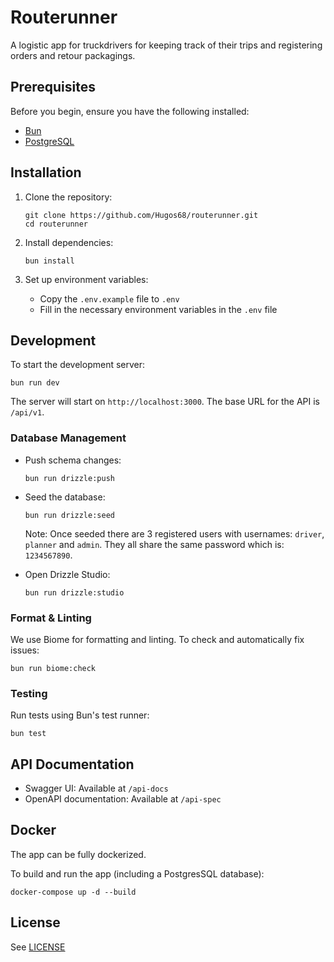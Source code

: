 # Routerunner

A logistic app for truckdrivers for keeping track of their trips and registering orders and retour packagings.

## Prerequisites

Before you begin, ensure you have the following installed:
- [Bun](https://bun.sh/)
- [PostgreSQL](https://www.postgresql.org/)

## Installation

1. Clone the repository:
   ```
   git clone https://github.com/Hugos68/routerunner.git
   cd routerunner
   ```

2. Install dependencies:
   ```
   bun install
   ```

3. Set up environment variables:
   - Copy the `.env.example` file to `.env`
   - Fill in the necessary environment variables in the `.env` file
   
## 

## Development

To start the development server:

```
bun run dev
```

The server will start on `http://localhost:3000`. 
The base URL for the API is `/api/v1`.

### Database Management

- Push schema changes:
  ```
  bun run drizzle:push
  ```

- Seed the database:
  ```
  bun run drizzle:seed
  ```
  Note: Once seeded there are 3 registered users with usernames: `driver`, `planner` and `admin`. They all share the same password which is: `1234567890`.

- Open Drizzle Studio:
  ```
  bun run drizzle:studio
  ```

### Format & Linting

We use Biome for formatting and linting. To check and automatically fix issues:

```
bun run biome:check
```

### Testing

Run tests using Bun's test runner:

```
bun test
```

## API Documentation

- Swagger UI: Available at `/api-docs`
- OpenAPI documentation: Available at `/api-spec`

## Docker

The app can be fully dockerized.

To build and run the app (including a PostgresSQL database):
```
docker-compose up -d --build
```

## License

See [LICENSE](./LICENSE.txt)


